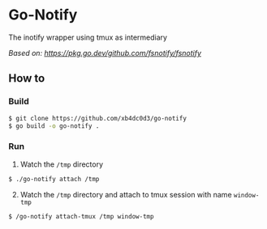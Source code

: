 # Go-Notify

The inotify wrapper using tmux as intermediary

*Based on: https://pkg.go.dev/github.com/fsnotify/fsnotify*


## How to

### Build

```bash
$ git clone https://github.com/xb4dc0d3/go-notify
$ go build -o go-notify .
```

### Run

1. Watch the `/tmp` directory
```bash
$ ./go-notify attach /tmp
```

2. Watch the `/tmp` directory and attach to tmux session with name `window-tmp`
```bash
$ /go-notify attach-tmux /tmp window-tmp
```